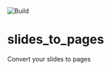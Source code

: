 ![Build](https://github.com/fawazsiddiqi/slides_to_pages/workflows/deploy-slides/badge.svg?branch=master)

# slides_to_pages

Convert your slides to pages
